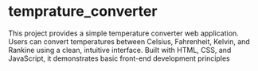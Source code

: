 # temprature_converter
This project provides a simple temperature converter web application. Users can convert temperatures between Celsius, Fahrenheit, Kelvin, and Rankine using a clean, intuitive interface. Built with HTML, CSS, and JavaScript, it demonstrates basic front-end development principles
